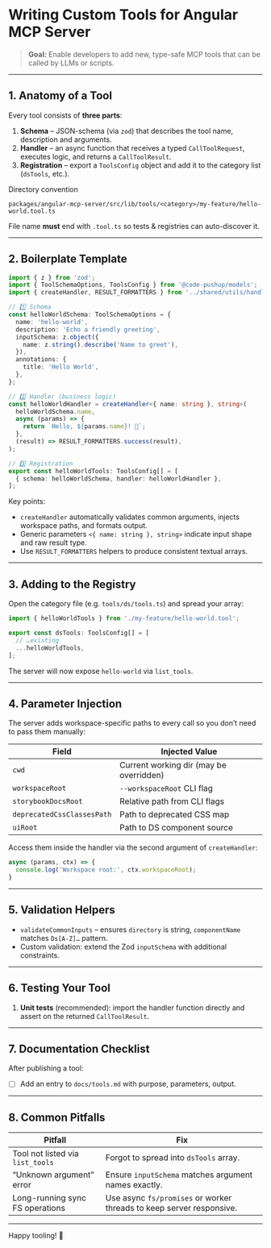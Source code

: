 # Writing Custom Tools for Angular MCP Server

> **Goal:** Enable developers to add new, type-safe MCP tools that can be called by LLMs or scripts.

---

## 1. Anatomy of a Tool

Every tool consists of **three parts**:

1. **Schema** – JSON-schema (via `zod`) that describes the tool name, description and arguments.
2. **Handler** – an async function that receives a typed `CallToolRequest`, executes logic, and returns a `CallToolResult`.
3. **Registration** – export a `ToolsConfig` object and add it to the category list (`dsTools`, etc.).

Directory convention
```
packages/angular-mcp-server/src/lib/tools/<category>/my-feature/hello-world.tool.ts
```
File name **must** end with `.tool.ts` so tests & registries can auto-discover it.

---

## 2. Boilerplate Template

```ts
import { z } from 'zod';
import { ToolSchemaOptions, ToolsConfig } from '@code-pushup/models';
import { createHandler, RESULT_FORMATTERS } from '../shared/utils/handler-helpers.js';

// 1️⃣ Schema
const helloWorldSchema: ToolSchemaOptions = {
  name: 'hello-world',
  description: 'Echo a friendly greeting',
  inputSchema: z.object({
    name: z.string().describe('Name to greet'),
  }),
  annotations: {
    title: 'Hello World',
  },
};

// 2️⃣ Handler (business logic)
const helloWorldHandler = createHandler<{ name: string }, string>(
  helloWorldSchema.name,
  async (params) => {
    return `Hello, ${params.name}! 👋`;
  },
  (result) => RESULT_FORMATTERS.success(result),
);

// 3️⃣ Registration
export const helloWorldTools: ToolsConfig[] = [
  { schema: helloWorldSchema, handler: helloWorldHandler },
];
```

Key points:
* `createHandler` automatically validates common arguments, injects workspace paths, and formats output.
* Generic parameters `<{ name: string }, string>` indicate input shape and raw result type.
* Use `RESULT_FORMATTERS` helpers to produce consistent textual arrays.

---

## 3. Adding to the Registry

Open the category file (e.g. `tools/ds/tools.ts`) and spread your array:

```ts
import { helloWorldTools } from './my-feature/hello-world.tool';

export const dsTools: ToolsConfig[] = [
  // …existing
  ...helloWorldTools,
];
```

The server will now expose `hello-world` via `list_tools`.

---

## 4. Parameter Injection

The server adds workspace-specific paths to every call so you don’t need to pass them manually:

| Field | Injected Value |
|-------|----------------|
| `cwd` | Current working dir (may be overridden) |
| `workspaceRoot` | `--workspaceRoot` CLI flag |
| `storybookDocsRoot` | Relative path from CLI flags |
| `deprecatedCssClassesPath` | Path to deprecated CSS map |
| `uiRoot` | Path to DS component source |

Access them inside the handler via the second argument of `createHandler`:

```ts
async (params, ctx) => {
  console.log('Workspace root:', ctx.workspaceRoot);
}
```

---

## 5. Validation Helpers

* `validateCommonInputs` – ensures `directory` is string, `componentName` matches `Ds[A-Z]…` pattern.
* Custom validation: extend the Zod `inputSchema` with additional constraints.

---

## 6. Testing Your Tool

1. **Unit tests** (recommended): import the handler function directly and assert on the returned `CallToolResult`.

---

## 7. Documentation Checklist

After publishing a tool:

- [ ] Add an entry to `docs/tools.md` with purpose, parameters, output.

---

## 8. Common Pitfalls

| Pitfall | Fix |
|---------|-----|
| Tool not listed via `list_tools` | Forgot to spread into `dsTools` array. |
| “Unknown argument” error | Ensure `inputSchema` matches argument names exactly. |
| Long-running sync FS operations | Use async `fs/promises` or worker threads to keep server responsive. |

---

Happy tooling! 🎉 